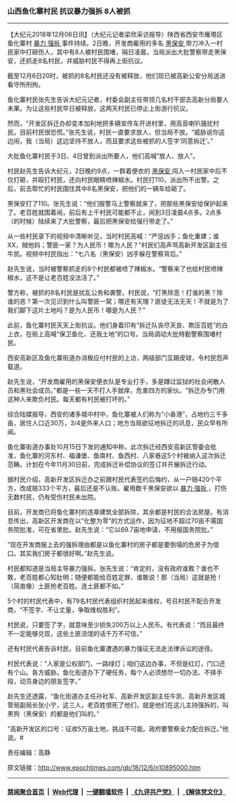 ### 山西鱼化寨村民 抗议暴力强拆 8人被抓
------------------------

<p>
 【大纪元2018年12月06日讯】（大纪元记者梁欣采访报导）陕西省西安市雁塔区鱼化寨村
 <a href="http://www.epochtimes.com/gb/tag/%E6%9A%B4%E5%8A%9B.html">
  暴力
 </a>
 <a href="http://www.epochtimes.com/gb/tag/%E5%BC%BA%E6%8B%86.html">
  强拆
 </a>
 事件持续。2日晚，开发商雇用的多名
 <a href="http://www.epochtimes.com/gb/tag/%E9%BB%91%E4%BF%9D%E5%AE%89.html">
  黑保安
 </a>
 带刀冲入一村民家中打砸伤人，其中有8人被村民围堵，隔日凌晨，当局派出大批警察带走黑保安，还抓走8名村民，并威胁村民不得再上街抗议。
</p>
<p>
 截至12月6日20时，被抓的8名村民还没有被释放，他们现已被高新公安分局送进看守所刑拘。
</p>
<p>
 鱼化寨村民张先生告诉大纪元记者，村委会副主任带领几名村干部去高新分局要人未果。为让这些村民早日被释放，这两天村民已停止上街游行抗议。
</p>
<p>
 然而，“开发区拆迁办却变本加利地把多辆宣传车开进村里，用高音喇叭骚扰村民。目前村民很恐慌。”张先生说，村民一直要求放人，但当局不放。“威胁说你这边闹，我（当局）这边坚持不放人，而且要求这些被抓的人签字‘同意拆迁’。”
</p>
<p>
 大批鱼化寨村民于3日、4日曾到派出所要人，他们高喊“放人、放人”。
 <div class="video_fit_container">
 </div>
</p>
<div class="video_fit_container">
</div>
<p>
 村民赵先生告诉大纪元，2日晚约9点，一群着便衣的
 <a href="http://www.epochtimes.com/gb/tag/%E9%BB%91%E4%BF%9D%E5%AE%89.html">
  黑保安
 </a>
 闯入一村民家中后不仅打砸，并殴打村民，还向村民眼睛喷辣椒水。村民打110，派出所不出警。之后，前去帮忙的村民围住其中8名黑保安，把他们的一辆车给砸了。
</p>
<p>
 黑保安打了110。张先生说：“他们报警马上警察就来了，把那些黑保安给保护起来了。老百姓就围着闹，前后有上千村民可能都不止，闹到3日凌晨4点多。2点多（的时候）陆续来了大批警察，最后把黑保安给强行带走了。”
</p>
<p>
 从一些村民录下的视频中清晰听见，当时村民高喊：“严惩凶手；鱼化重建；谁XX，贼他妈；警匪一家？为人民币！哪为人民？”村民们高声骂高新开发区副主任牛凯。视频中村民指出：“七八名（黑保安）凶手躲在警察背后。”
 <div class="video_fit_container">
 </div>
</p>
<p>
 赵先生说，当时被警察抓走的8个村民都被喷了辣椒水。“警察来了也给村民喷辣椒水，这不是让老百姓没法活了。”
</p>
<p>
 警方称，被抓的8名村民是扰乱公务和袭警。村民说，“打黑除恶！打谁的黑？除谁的恶？第一次见识到什么叫警匪一窝；哪还有天理？匪徒无法无天！不就是为了我们脚下这片土地吗？是为人民币！哪是为人民？”
</p>
<p>
 此前，鱼化寨村民天天上街抗议。他们身着印有“拆迁队丧尽天良、欺压百姓”的白上衣，在街上高喊“保卫鱼化、还我土地”的口号。当局调动大批特勤警察围堵村民。
 <div class="video_fit_container">
 </div>
</p>
<p>
 西安高新区及鱼化寨街道办消极应付村民的上访，两级部门互踢皮球，令村民怨声载道。
</p>
<p>
 赵先生说，“开发商雇用的黑保安便衣队是专业打手，多是蹲过监狱的社会闲散人员和黑社会成员。”都是一些一天不打人手就痒，危害四方的家伙。“拆迁办专门用这种人来欺负村民。每天都有村民被打坏的。”
</p>
<p>
 综合陆媒报导，西安的诸多城中村中，鱼化寨被人们称为“小香港”，占地约三千多亩，居住人口近30万，3/4是外来人口；地方当局欲征地拆迁的讯息，民众早有所闻。
</p>
<p>
 鱼化寨街道办事处10月15日下发的通知中称，此次拆迁经西安高新区管委会批准，鱼化寨的河东村、福谦堡、鱼南村、鱼西村、八家巷这5个村被纳入这次拆迁范畴。计划在今年11月30日前，完成拆迁补偿协议的签订并开展拆迁行动。
</p>
<p>
 据村民介绍，高新开发区拆迁办之前跟村民代表签约后悔约，从一户赔420个平方，改成赔333个平方，最后还是不认账。雇用数千黑保安欲以
 <a href="http://www.epochtimes.com/gb/tag/%E6%9A%B4%E5%8A%9B.html">
  暴力
 </a>
 <a href="http://www.epochtimes.com/gb/tag/%E5%BC%BA%E6%8B%86.html">
  强拆
 </a>
 ，打伤无数村民，仍有受伤村民未出院。
</p>
<p>
 目前，开发商已将鱼化寨村的违章建筑全部拆除，其余都是村民的合法房屋。有消息传出，高新区开发商在以“化整为零”的方式运作，因为征地不超过70亩不需国务院批准，可在省里批。赵先生说：“它以69.7亩地申请，不用报国务院批。”
</p>
<p>
 “现在开发商报上去的强拆理由都是以鱼化寨村的房子都是要倒塌的危房子为借口。其实我们房子都很好啊。”赵先生说。
</p>
<p>
 村民都知道是当局主导暴力强拆。张先生说：“肯定的，没有政府谁敢？谁也不敢，老百姓都心知肚明；随便都能给百姓定罪，谁敢说！那（当局）这就是抢！（简直像）土匪抢老百姓。连土匪都不如。”
</p>
<p>
 5个村的村民代表中，有79名村民代表组织村民起来维权，号召村民不配合开发商，“不签字、不让丈量，争取维权胜利”。
 <div class="video_fit_container">
 </div>
</p>
<p>
 村民说，只要签了字，就意味至少损失200万以上人民币。有代表说：“而且最终不一定能够兑现，这些土匪流氓的话千万不可信。”
</p>
<p>
 还有村民代表告诉村民，目前鱼化寨遭遇的暴力强征无法走法律诉讼的途径。
</p>
<p>
 村民代表说：“人家是公权部门，一路绿灯；咱们这边办事，不但是红灯，门口还有个山。各方威胁。鱼化街道办下了硬任务，每个人必须想尽一切办法、不择手段，动员身边的朋友签字。”
</p>
<p>
 赵先生还透露，“鱼化街道办主任孙社军、高新开发区副主任牛凯、高新开发区城管局副局长张小宁，这三人，老百姓恨死了他们，就是他们在这儿主持强拆的，叫黑狗（黑保安）的都是他们叫的。”
</p>
<p>
 “高新开发区的口号：征收5万亩土地，挑战不可能。政府要警察全力配合拆迁。”他说。#
</p>
<p>
 责任编辑：高静
</p>

原文链接：http://www.epochtimes.com/gb/18/12/6/n10895000.htm


------------------------
#### [禁闻聚合首页](https://github.com/gfw-breaker/banned-news/blob/master/README.md) &nbsp;|&nbsp; [Web代理](https://github.com/gfw-breaker/open-proxy/blob/master/README.md) &nbsp;|&nbsp; [一键翻墙软件](https://github.com/gfw-breaker/nogfw/blob/master/README.md) &nbsp;|&nbsp; [《九评共产党》](https://github.com/gfw-breaker/9ping.md/blob/master/README.md#九评之一评共产党是什么) &nbsp;|&nbsp; [《解体党文化》](https://github.com/gfw-breaker/jtdwh.md/blob/master/README.md#绪论)